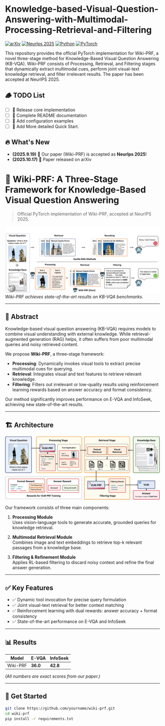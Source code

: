 # Knowledge-based-Visual-Question-Answering-with-Multimodal-Processing-Retrieval-and-Filtering
[![arXiv](https://img.shields.io/badge/arXiv-2510.14605-b31b1b.svg)](https://arxiv.org/abs/2510.14605)
[![Neurlps 2025](https://img.shields.io/badge/Neurlps%202025-Poster-red)]([https://icml.cc/](https://neurips.cc/))
[![Python](https://img.shields.io/badge/Python-3.10+-blue)](https://www.python.org/downloads/)
[![PyTorch](https://img.shields.io/badge/PyTorch-1.16+-orange)](https://pytorch.org/)

This repository provides the official PyTorch implementation for Wiki-PRF, a novel three-stage method for Knowledge-Based Visual Question Answering (KB-VQA). Wiki-PRF consists of Processing, Retrieval, and Filtering stages that dynamically extract multimodal cues, perform joint visual-text knowledge retrieval, and filter irrelevant results. The paper has been accepted at NeurIPS 2025.

## 🪵 TODO List

- [ ] 🔄 Release core implementation
- [ ] 🔄 Complete README documentation
- [ ] 🔄 Add configuration examples
- [ ] 🔄 Add More detailed Quick Start.

## 🔥 What's New

- **(2025.9.19)** 🎉 Our paper (Wiki-PRF) is accepted as **Neurlps 2025**!
- **(2025.10.17)** 📄 Paper released on arXiv

# 🧠 Wiki-PRF: A Three-Stage Framework for Knowledge-Based Visual Question Answering

> Official PyTorch implementation of Wiki-PRF, accepted at NeurIPS 2025.

![guanggao](assets/guanggao.png)  
*Wiki-PRF achieves state-of-the-art results on KB-VQA benchmarks.*

---

## 📌 Abstract

Knowledge-based visual question answering (KB-VQA) requires models to combine visual understanding with external knowledge. While retrieval-augmented generation (RAG) helps, it often suffers from poor multimodal queries and noisy retrieved content.  

We propose **Wiki-PRF**, a three-stage framework:

- **Processing**: Dynamically invokes visual tools to extract precise multimodal cues for querying.
- **Retrieval**: Integrates visual and text features to retrieve relevant knowledge.
- **Filtering**: Filters out irrelevant or low-quality results using reinforcement learning rewards based on answer accuracy and format consistency.

Our method significantly improves performance on E-VQA and InfoSeek, achieving new state-of-the-art results.

---

## 🏗️ Architecture

![Wiki-PRF Architecture](/assets/main.png)

Our framework consists of three main components:

1. **Processing Module**  
   Uses vision-language tools to generate accurate, grounded queries for knowledge retrieval.

2. **Multimodal Retrieval Module**  
   Combines image and text embeddings to retrieve top-k relevant passages from a knowledge base.

3. **Filtering & Refinement Module**  
   Applies RL-based filtering to discard noisy context and refine the final answer generation.

---

## ✅ Key Features

- ✅ Dynamic tool invocation for precise query formulation  
- ✅ Joint visual-text retrieval for better context matching  
- ✅ Reinforcement learning with dual rewards: answer accuracy + format consistency  
- ✅ State-of-the-art performance on E-VQA and InfoSeek  

---

## 📊 Results

| Model        | E-VQA | InfoSeek |
|--------------|-------|----------|
| Wiki-PRF     | **36.0** | **42.8** |

*(All numbers are exact scores from our paper.)*

---

## 🚀 Get Started

```bash
git clone https://github.com/yourname/wiki-prf.git
cd wiki-prf
pip install -r requirements.txt
